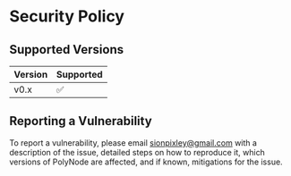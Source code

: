 # Security Policy

## Supported Versions

| Version | Supported          |
| ------- | ------------------ |
| v0.x    | :white_check_mark: |

## Reporting a Vulnerability

To report a vulnerability, please email sionpixley@gmail.com with a description of the issue, 
detailed steps on how to reproduce it, which versions of PolyNode are affected, and if known, 
mitigations for the issue.
